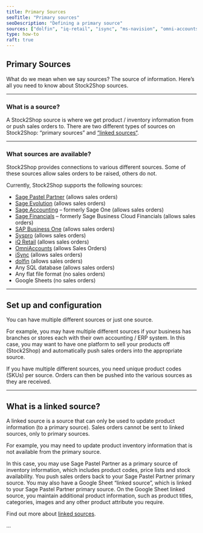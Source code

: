 ```yaml
---
title: Primary Sources
seoTitle: "Primary sources"
seoDescription: "Defining a primary source"
sources: ["dolfin", "iq-retail", "isync", "ms-navision", "omni-accounts", "pastel-partner", "sage-50cloud-pastel-xpress", "sage-200-evolution", "sage-300cloud", "sage-business-cloud-financials", "sage-evolution", "sage-one", "sage-pastel-evolution", "sap", "syspro" ]
type: how-to
raft: true
---
```


## Primary Sources
What do we mean when we say sources? The source of information. Here’s all you need to know about Stock2Shop sources.

---
### What is a source?
A Stock2Shop source is where we get product / inventory information from or push sales orders to. There are two different types of sources on Stock2Shop: “primary sources” and [“linked sources“](/help/how-to/sources/linked-sources/).

---
### What sources are available?
Stock2Shop provides connections to various different sources. Some of these sources allow sales orders to be raised, others do not.

Currently, Stock2Shop supports the following sources:

- [Sage Pastel Partner](/integrations/pastel-partner/) (allows sales orders)
- [Sage Evolution](/integrations/sage-200-evolution/) (allows sales orders)
- [Sage Accounting](/integrations/sage-one-accounting/) – formerly Sage One (allows sales orders)
- [Sage Financials](/integrations/sage-business-cloud-financials/) – formerly Sage Business Cloud Financials (allows sales orders)
- [SAP Business One](/integrations/sap/) (allows sales orders)
- [Syspro](/integrations/syspro/) (allows sales orders)  
- [iQ Retail](/integrations/iq-retail/) (allows sales orders)
- [OmniAccounts](/integrations/omni-accounts/) (allows Sales Orders)  
- [iSync](/integrations/isync/) (allows sales orders)
- [dolfin](/integrations/dolfin/) (allows sales orders)  
- Any SQL database (allows sales orders)
- Any flat file format (no sales orders)
- Google Sheets (no sales orders)

---
## Set up and configuration
You can have multiple different sources or just one source.

For example, you may have multiple different sources if your business has branches or stores each with their own accounting / ERP system. In this case, you may want to have one platform to sell your products off (Stock2Shop) and automatically push sales orders into the appropriate source.

If you have multiple different sources, you need unique product codes (SKUs) per source. Orders can then be pushed into the various sources as they are received.

---
## What is a linked source?
A linked source is a source that can only be used to update product information (to a primary source).
Sales orders cannot be sent to linked sources, only to primary sources.

For example, you may need to update product inventory information that is not available from the primary source.

In this case, you may use Sage Pastel Partner as a primary source of inventory information, which includes product codes, price lists and stock availability. You push sales orders back to your Sage Pastel Partner primary source.
You may also have a Google Sheet “linked source”, which is linked to your Sage Pastel Partner primary source. On the Google Sheet linked source, you maintain additional product information, such as product titles, categories, images and any other product attribute you require.

Find out more about [linked sources](/help/how-to/sources/linked-sources/).

...

